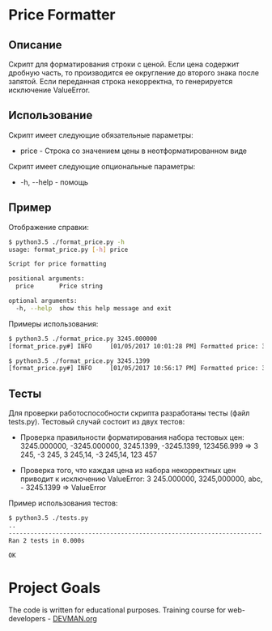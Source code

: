 # Price Formatter

## Описание

Скрипт для форматирования строки с ценой. Если цена содержит
дробную часть, то производится ее округление до второго знака после
запятой. Если переданная строка некорректна, то генерируется исключение
ValueError.

## Использование
Скрипт имеет следующие обязательные параметры:

* price - Строка со значением цены в неотформатированном виде

Скрипт имеет следующие опциональные параметры:

* -h, --help - помощь


## Пример

Отображение справки:

```sh
$ python3.5 ./format_price.py -h
usage: format_price.py [-h] price

Script for price formatting

positional arguments:
  price       Price string

optional arguments:
  -h, --help  show this help message and exit
```

Примеры использования:

```sh
$ python3.5 ./format_price.py 3245.000000
[format_price.py#] INFO     [01/05/2017 10:01:28 PM] Formatted price: 3 245
```

```sh
$ python3.5 ./format_price.py 3245.1399
[format_price.py#] INFO     [01/05/2017 10:56:17 PM] Formatted price: 3 245,14
```

## Тесты

Для проверки работоспособности скрипта разработаны тесты
(файл tests.py). Тестовый случай состоит из двух тестов:

* Проверка правильности форматирования набора тестовых цен:
  3245.000000, -3245.000000, 3245.1399, -3245.1399, 123456.999 =>
  3 245,       -3 245,       3 245,14,  -3 245,14,  123 457

* Проверка того, что каждая цена из набора некорректных цен
приводит к исключению ValueError:
  3 245.000000, 3245,000000, abc, - 3245.1399 => ValueError

Пример использования тестов:

```sh
$ python3.5 ./tests.py
..
----------------------------------------------------------------------
Ran 2 tests in 0.000s

OK
```

# Project Goals

The code is written for educational purposes. Training course for web-developers - [DEVMAN.org](https://devman.org)
